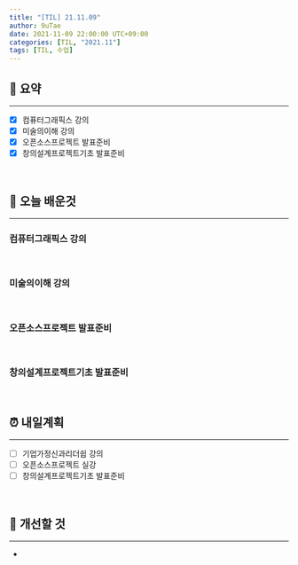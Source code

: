 ```yaml
---
title: "[TIL] 21.11.09"
author: 9uTae
date: 2021-11-09 22:00:00 UTC+09:00
categories: [TIL, "2021.11"]
tags: [TIL, 수업]
---
```


## 🏁 요약

---

- [x] 컴퓨터그래픽스 강의
- [x] 미술의이해 강의
- [x] 오픈소스프로젝트 발표준비
- [x] 창의설계프로젝트기초 발표준비

<br>

## 📑 오늘 배운것

---

### 컴퓨터그래픽스 강의

<br>

### 미술의이해 강의

<br>

### 오픈소스프로젝트 발표준비

<br>

### 창의설계프로젝트기초 발표준비

<br>

## ⏰ 내일계획

---

- [ ] 기업가정신과리더쉽 강의
- [ ] 오픈소스프로젝트 실강
- [ ] 창의설계프로젝트기초 발표준비

<br>

## 🧷 개선할 것

---

- 

<br>